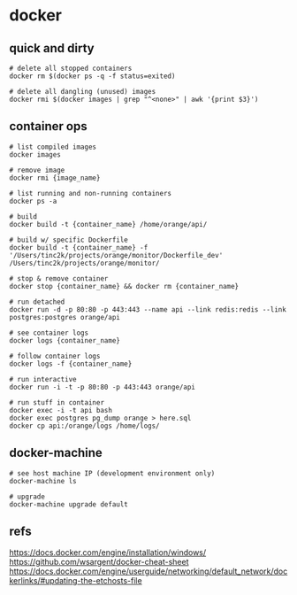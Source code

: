 # docker

## quick and dirty
```
# delete all stopped containers
docker rm $(docker ps -q -f status=exited)

# delete all dangling (unused) images
docker rmi $(docker images | grep "^<none>" | awk '{print $3}')
```

## container ops
```
# list compiled images
docker images

# remove image
docker rmi {image_name}

# list running and non-running containers
docker ps -a

# build
docker build -t {container_name} /home/orange/api/

# build w/ specific Dockerfile
docker build -t {container_name} -f '/Users/tinc2k/projects/orange/monitor/Dockerfile_dev' /Users/tinc2k/projects/orange/monitor/

# stop & remove container
docker stop {container_name} && docker rm {container_name}

# run detached
docker run -d -p 80:80 -p 443:443 --name api --link redis:redis --link postgres:postgres orange/api

# see container logs
docker logs {container_name}

# follow container logs
docker logs -f {container_name}

# run interactive
docker run -i -t -p 80:80 -p 443:443 orange/api

# run stuff in container
docker exec -i -t api bash
docker exec postgres pg_dump orange > here.sql
docker cp api:/orange/logs /home/logs/

```


## docker-machine
```
# see host machine IP (development environment only)
docker-machine ls

# upgrade
docker-machine upgrade default
```


## refs
https://docs.docker.com/engine/installation/windows/
https://github.com/wsargent/docker-cheat-sheet
https://docs.docker.com/engine/userguide/networking/default_network/dockerlinks/#updating-the-etchosts-file
